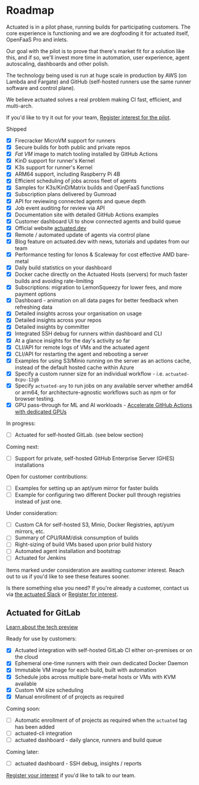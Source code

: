 # Roadmap

Actuated is in a pilot phase, running builds for participating customers. The core experience is functioning and we are dogfooding it for actuated itself, OpenFaaS Pro and inlets.

Our goal with the pilot is to prove that there's market fit for a solution like this, and if so, we'll invest more time in automation, user experience, agent autoscaling, dashboards and other polish.

The technology being used is run at huge scale in production by AWS (on Lambda and Fargate) and GitHub (self-hosted runners use the same runner software and control plane).

We believe actuated solves a real problem making CI fast, efficient, and multi-arch.

If you'd like to try it out for your team, [Register interest for the pilot](https://forms.gle/8XmpTTWXbZwWkfqT6).

Shipped

* [x] Firecracker MicroVM support for runners
* [x] Secure builds for both public and private repos
* [x] *Fat VM* image to match tooling installed by GitHub Actions
* [x] KinD support for runner's Kernel
* [x] K3s support for runner's Kernel
* [x] ARM64 support, including Raspberry Pi 4B
* [x] Efficient scheduling of jobs across fleet of agents
* [x] Samples for K3s/KinD/Matrix builds and OpenFaaS functions
* [x] Subscription plans delivered by Gumroad
* [x] API for reviewing connected agents and queue depth
* [x] Job event auditing for review via API
* [x] Documentation site with detailed GitHub Actions examples
* [x] Customer dashboard UI to show connected agents and build queue
* [x] Official website [actuated.dev](https://actuated.dev)
* [x] Remote / automated update of agents via control plane
* [x] Blog feature on actuated.dev with news, tutorials and updates from our team
* [x] Performance testing for Ionos & Scaleway for cost effective AMD bare-metal
* [x] Daily build statistics on your dashboard
* [x] Docker cache directly on the Actuated Hosts (servers) for much faster builds and avoiding rate-limiting
* [x] Subscriptions: migration to LemonSqueezy for lower fees, and more payment options
* [x] Dashboard - animation on all data pages for better feedback when refreshing data
* [x] Detailed insights across your organisation on usage
* [x] Detailed insights across your repos
* [x] Detailed insights by committer
* [x] Integrated SSH debug for runners within dashboard and CLI
* [x] At a glance insights for the day's activity so far
* [x] CLI/API for remote logs of VMs and the actuated agent
* [x] CLI/API for restarting the agent and rebooting a server
* [x] Examples for using S3/Minio running on the server as an actions cache, instead of the default hosted cache within Azure
* [x] Specify a custom runner size for an individual workflow - i.e. `actuated-8cpu-12gb`
* [x] Specify `actuated-any` to run jobs on any available server whether amd64 or arm64, for architecture-agnostic workflows such as npm or for browser testing. 
* [x] GPU pass-through for ML and AI workloads - [Accelerate GitHub Actions with dedicated GPUs](https://actuated.dev/blog/gpus-for-github-actions)

In progress:

* [ ] Actuated for self-hosted GitLab. (see below section)

Coming next:

* [ ] Support for private, self-hosted GitHub Enterprise Server (GHES) installations

Open for customer contributions:

* [ ] Examples for setting up an apt/yum mirror for faster builds
* [ ] Example for configuring two different Docker pull through registries instead of just one.

Under consideration:

* [ ] Custom CA for self-hosted S3, Minio, Docker Registries, apt/yum mirrors, etc.
* [ ] Summary of CPU/RAM/disk consumption of builds
* [ ] Right-sizing of build VMs based upon prior build history
* [ ] Automated agent installation and bootstrap
* [ ] Actuated for Jenkins

Items marked under consideration are awaiting customer interest. Reach out to us if you'd like to see these features sooner.

Is there something else you need? If you're already a customer, contact us via [the actuated Slack](https://self-actuated.slack.com) or [Register for interest](https://forms.gle/8XmpTTWXbZwWkfqT6).

## Actuated for GitLab

[Learn about the tech preview](https://actuated.dev/blog/secure-microvm-ci-gitlab)

Ready for use by customers:

* [x] Actuated integration with self-hosted GitLab CI either on-premises or on the cloud
* [x] Ephemeral one-time runners with their own dedicated Docker Daemon
* [x] Immutable VM image for each build, built with automation
* [x] Schedule jobs across multiple bare-metal hosts or VMs with KVM available
* [x] Custom VM size scheduling
* [x] Manual enrollment of of projects as required

Coming soon:

* [ ] Automatic enrollment of of projects as required when the `actuated` tag has been added
* [ ] actuated-cli integration
* [ ] actuated dashboard - daily glance, runners and build queue

Coming later:

* [ ] actuated dashboard - SSH debug, insights / reports

[Register your interest](https://forms.gle/8XmpTTWXbZwWkfqT6) if you'd like to talk to our team.

